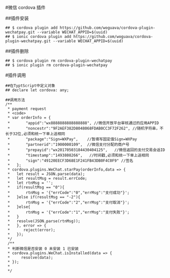 #微信 cordova 插件
 
##插件安装 

    ## $ cordova plugin add https://github.com/woguava/cordova-plugin-wechatpay.git --variable WECHAT_APPID=$(uuid) 
    ## $ ionic cordova plugin add https://github.com/woguava/cordova-plugin-wechatpay.git --variable WECHAT_APPID=$(uuid)  

##插件删除

    ## $ cordova plugin rm cordova-plugin-wechatpay
    ## $ ionic plugin rm cordova-plugin-wechatpay

#插件调用

    ##在TyptScript中定义对象
    ## declare let cordova: any;

    ##调用方法
    /**
     * payment request
     * <code>
     * var orderInfo = {
     *       "appid":"wx8888888888888888", //微信开放平台审核通过的应用APPID
     *       "noncestr":"9F2AEF382D8048068FDAB0CC3F72F262", //随机字符串，不长于32位,必须和统一下单上送相同
     *       "package":"Sign=WXPay",    //暂填写固定值Sign=WXPay
     *       "partnerid":"1900000109",  //微信支付分配的商户号
     *       "prepayid":"wx20170503184430404125",   //微信返回的支付交易会话ID
     *       "timestamp":"1493808266",   //时间戳,必须和统一下单上送相同
     *       "sign":"49120EECF3D68E1F241FB43DB0F4C0F9" //签名
     *   };
     * cordova.plugins.WeChat.starPay(orderInfo,data => {
     *   let result = JSON.parse(data);
     *   let resultMsg = result.errCode;
     *   let rtnMsg = '';
     *   if(resultMsg == "0"){
     *       rtnMsg = '{"errCode":"0","errMsg":"支付成功"}';
     *   }else if(resultMsg == "-2"){
     *       rtnMsg = '{"errCode":"2","errMsg":"支付取消"}';
     *   }else{
     *       rtnMsg = '{"errCode":"1","errMsg":"支付失败"}';
     *   }
     *   resolve(JSON.parse(rtnMsg));
     *   }, error => {
     *      reject(error);
     *   });
     */
     /**
     * 判断微信是否安装 0 未安装 1 已安装
     * cordova.plugins.WeChat.isInstalled(data => {
     *     resolve(data);
     * });
     * 
     */

